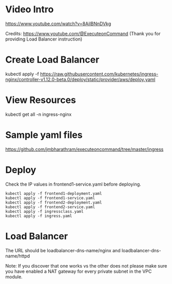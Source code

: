 # Video Intro

https://www.youtube.com/watch?v=8AiIBNnDVkg

Credits: https://www.youtube.com/@ExecuteonCommand (Thank you for providing Load Balancer instruction)

# Create Load Balancer

kubectl apply -f https://raw.githubusercontent.com/kubernetes/ingress-nginx/controller-v1.12.0-beta.0/deploy/static/provider/aws/deploy.yaml

# View Resources

kubectl get all -n ingress-nginx

# Sample yaml files

https://github.com/jmbharathram/executeoncommand/tree/master/ingress

# Deploy

Check the IP values in frontend1-service.yaml before deploying.

```
kubectl apply -f frontend1-deployment.yaml 
kubectl apply -f frontend1-service.yaml
kubectl apply -f frontend2-deployment.yaml
kubectl apply -f frontend2-service.yaml
kubectl apply -f ingressclass.yaml
kubectl apply -f ingress.yaml
```
 

# Load Balancer

The URL should be loadbalancer-dns-name/nginx and loadbalancer-dns-name/httpd

Note: If you discover that one works vs the other does not please make sure you
have enabled a NAT gateway for every private subnet in the VPC module.



